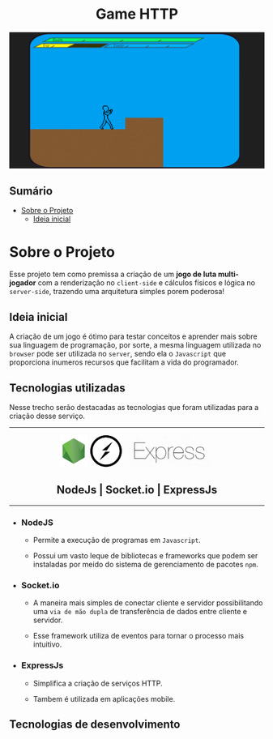 <div align="center">
    <h1>Game HTTP</h1>
    <img src="./screenshots/scr0.png" alt="screenshot">
</div>

## Sumário

- [Sobre o Projeto](.#sobre-o-projeto)
    - [Ideia inicial](.#ideia-inicial)

# Sobre o Projeto

Esse projeto tem como premissa a criação de um **jogo de luta multi-jogador** com a renderização no `client-side` e cálculos físicos e lógica no `server-side`, trazendo uma arquitetura simples porem poderosa!

## Ideia inicial

A criação de um jogo é ótimo para testar conceitos e aprender mais sobre sua linguagem de programação, por sorte, a mesma linguagem utilizada no `browser` pode ser utilizada no `server`, sendo ela o `Javascript` que proporciona inumeros recursos que facilitam a vida do programador.

## Tecnologias utilizadas

Nesse trecho serão destacadas as tecnologias que foram utilizadas para a criação desse serviço.

---

<div align="center">
    <a href="https://nodejs.org"><img src="images/node logo.jpg" alt="node" height="64px"></a>
    <a href="https://socket.io"><img src="images/socket.io logo.png" alt="socket.io" height="64px"></a>
    <a href="https://expressjs.com"><img src="images/express.jpg" alt="express" height="64px"></a>
</div>
<div align="center">
    <h2>NodeJs | Socket.io | ExpressJs</h2>
</div>

---

- ### NodeJS

    - Permite a execução de programas em `Javascript`.
    
    - Possui um vasto leque de bibliotecas e frameworks que podem ser instaladas por meido do sistema de gerenciamento de pacotes `npm`.

- ### Socket.io

    - A maneira mais simples de conectar cliente e servidor possibilitando uma `via de mão dupla` de transferência de dados entre cliente e servidor.
    
    - Esse framework utiliza de eventos para tornar o processo mais intuitivo.

- ### ExpressJs

    - Simplifica a criação de serviços HTTP.
    
    - Tambem é utilizada em aplicações mobile.

## Tecnologias de desenvolvimento

